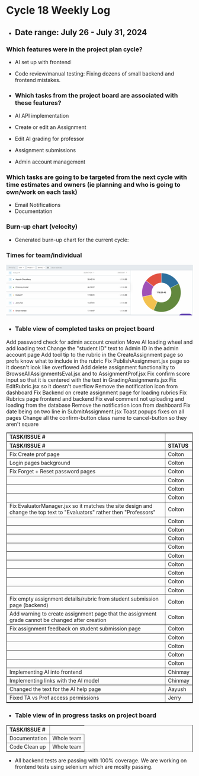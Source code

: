 # Cycle 18 Weekly Log

- ## Date range: July 26 - July 31, 2024

 ### Which features were in the project plan cycle?
- AI set up with frontend
- Code review/manual testing: Fixing dozens of small backend and frontend mistakes.

- ### Which tasks from the project board are associated with these features?
- AI API implementation
- Create or edit an Assignment
- Edit AI grading for professor
- Assignment submissions
- Admin account management

### Which tasks are going to be targeted from the next cycle with time estimates and owners (ie planning and who is going to own/work on each task)
- Email Notifications
- Documentation

### Burn-up chart (velocity)

- Generated burn-up chart for the current cycle:
  

### Times for team/individual

![alt text](../clockify-reports/cycle17.png)

- ### Table view of completed tasks on project board

<table border="1">
    <tr>
        <td><strong>TASK/ISSUE #</strong>
        </td>
    </tr>
    <tr>
        <td><strong>TASK/ISSUE #</strong>
        </td>
        <td><strong>STATUS</strong>
        </td>
    </tr>
    <tr>
        <td> Fix Create prof page
        </td>
        <!-- Status -->
        <td> Colton
        </td>
    </tr>
    <tr>
        <td> Login pages background
        </td>
        <!-- Status -->
        <td> Colton
        </td>
    </tr>
    <tr>
        <td> Fix Forget + Reset password pages
        </td>
        <!-- Status -->
        <td> Colton
        </td>
    </tr>
    <tr>
        <td> 
        </td> Add password check for admin account creation
        <!-- Status -->
        <td> Colton
        </td>
    </tr>
    <tr>
        <td>
        </td> Move AI loading wheel and add loading text
        <!-- Status -->
        <td> Colton
        </td>
    </tr>
    <tr>
        <td> 
        </td> Change the "student ID" text to Admin ID in the admin account page
        <!-- Status -->
        <td> Colton
        </td>
    </tr>
    <tr>
        <td> Fix EvaluatorManager.jsx so it matches the site design and change the top text to "Evaluators" rather then "Professors"
        </td>
        <!-- Status -->
        <td> Colton
        </td>
    </tr>
    <tr>
        <td> 
        </td> Add tool tip to the rubric in the CreateAssignment page so profs know what to include in the rubric
        <!-- Status -->
        <td> Colton
        </td>
    </tr>
    <tr>
        <td> 
        </td> Fix PublishAssignment.jsx page so it doesn't look like overflowed
        <!-- Status -->
        <td> Colton
        </td>
    </tr>
    <tr>
        <td> 
        </td> Add delete assignment functionality to BrowseAllAssignmentsEval.jsx and to AssignmentProf.jsx
        <!-- Status -->
        <td> Colton
        </td>
    </tr>
    <tr>
        <td> 
        </td> Fix confirm score input so that it is centered with the text in GradingAssignments.jsx
        <!-- Status -->
        <td> Colton
        </td>
    </tr>
    <tr>
        <td> 
        </td> Fix EditRubric.jsx so it doesn't overflow
        <!-- Status -->
        <td> Colton
        </td>
    </tr>
    <tr>
        <td> 
        </td> Remove the notification icon from dashboard
        <!-- Status -->
        <td> Colton
        </td>
    </tr>
    <tr>
        <td> 
        </td> Fix Backend on create assignment page for loading rubrics
        <!-- Status -->
        <td> Colton
        </td>
    </tr>
    <tr>
        <td> 
        </td> Fix Rubrics page frontend and backend
        <!-- Status -->
        <td> Colton
        </td>
    </tr>
    <tr>
        <td> 
        </td> Fix eval comment not uploading and loading from the database
        <!-- Status -->
        <td> Colton
        </td>
    </tr>
    <tr>
        <td> Fix empty assignment details/rubric from student submission page (backend)
        </td>
        <!-- Status -->
        <td> Colton
        </td>
    </tr>
    <tr>
        <td> Add warning to create assignment page that the assignment grade cannot be changed after creation
        </td>
        <!-- Status -->
        <td> Colton
        </td>
    </tr>
    <tr>
        <td> Fix assignment feedback on student submission page
        </td>
        <!-- Status -->
        <td> Colton
        </td>
    </tr>
    <tr>
        <td> 
        </td> Remove the notification icon from dashboard
        <!-- Status -->
        <td> Colton
        </td>
    </tr>
    <tr>
        <td> 
        </td> Fix date being on two line in SubmitAssignment.jsx
        <!-- Status -->
        <td> Colton
        </td>
    </tr>
    <tr>
        <td> 
        </td> Toast popups fixes on all pages
        <!-- Status -->
        <td> Colton
        </td>
    </tr>
    <tr>
        <td> 
        </td> Change all the confirm-button class name to cancel-button so they aren't square
        <!-- Status -->
        <td> Colton
        </td>
    </tr>
    <tr>
        <td> Implementing AI into frontend
        </td>
        <!-- Status -->
        <td> Chinmay
        </td>
    </tr>
    <tr>
        <td> Implementing links with the AI model
        </td>
        <!-- Status -->
        <td> Chinmay
        </td>
    </tr>
    <tr>
        <td> Changed the text for the AI help page
        </td>
        <!-- Status -->
        <td> Aayush
        </td>
    </tr>
    <tr>
        <td> Fixed TA vs Prof access permissions
        </td>
        <!-- Status -->
        <td> Jerry
        </td>
    </tr>
</table>


- ### Table view of in progress tasks on project board
<table border="1">
<tr>
        <td><strong>TASK/ISSUE #</strong>
        </td>
    </tr>
    <tr>
        <td> Documentation
        </td>
        <!-- Status -->
        <td> Whole team
        </td>
    </tr>
        <tr>
        <td> Code Clean up
        </td>
        <!-- Status -->
        <td> Whole team
        </td>
    </tr>
</table>

- All backend tests are passing with 100% coverage. We are working on frontend tests using selenium which are moslty passing.
